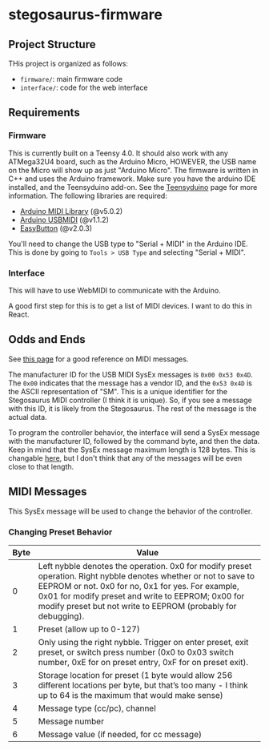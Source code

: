 # stegosaurus-firmware



## Project Structure

THis project is organized as follows:

- `firmware/`: main firmware code
- `interface/`: code for the web interface

## Requirements

### Firmware

This is currently built on a Teensy 4.0. It should also work with any ATMega32U4 board, such as the Arduino Micro, HOWEVER, the USB name on the Micro will show up as just "Arduino Micro". The firmware is written in C++ and uses the Arduino framework. 
Make sure you have the arduino IDE installed, and the Teensyduino add-on. See the [Teensyduino](https://www.pjrc.com/teensy/td_download.html) page for more information. The following libraries are required:

- [Arduino MIDI Library](https://github.com/FortySevenEffects/arduino_midi_library) (@v5.0.2)
- [Arduino USBMIDI](https://github.com/lathoub/Arduino-USBMIDI) (@v1.1.2)
- [EasyButton](https://github.com/evert-arias/EasyButton) (@v2.0.3)

You'll need to change the USB type to "Serial + MIDI" in the Arduino IDE. This is done by going to `Tools > USB Type` and selecting "Serial + MIDI".

### Interface

This will have to use WebMIDI to communicate with the Arduino.

A good first step for this is to get a list of MIDI devices. I want to do this in React.

## Odds and Ends

See [this page](https://learn.sparkfun.com/tutorials/midi-tutorial/advanced-messages) for a good reference on MIDI messages.

The manufacturer ID for the USB MIDI SysEx messages is `0x00 0x53 0x4D`. The `0x00` indicates that the message has a vendor ID, and the `0x53 0x4D` is the ASCII representation of "SM". This is a unique identifier for the Stegosaurus MIDI controller (I think it is unique). So, if you see a message with this ID, it is likely from the Stegosaurus. The rest of the message is the actual data.

To program the controller behavior, the interface will send a SysEx message with the manufacturer ID, followed by the command byte, and then the data. Keep in mind that the SysEx message maximum length is 128 bytes. This is changable [here](https://github.com/FortySevenEffects/arduino_midi_library/wiki/Using-custom-Settings), but I don't think that any of the messages will be even close to that length.

## MIDI Messages

This SysEx message will be used to change the behavior of the controller. 

### Changing Preset Behavior
 
| Byte | Value                                                                 |
|------|----------------------------------------------------------------------|
| 0    | Left nybble denotes the operation. 0x0 for modify preset operation. Right nybble denotes whether or not to save to EEPROM or not. 0x0 for no, 0x1 for yes. For example, 0x01 for modify preset and write to EEPROM; 0x00 for modify preset but not write to EEPROM (probably for debugging). |
| 1    | Preset (allow up to 0-127)  |
| 2    | Only using the right nybble. Trigger on enter preset, exit preset, or switch press number (0x0 to 0x03 switch number, 0xE for on preset entry, 0xF for on preset exit). |
| 3    | Storage location for preset (1 byte would allow 256 different locations per byte, but that’s too many - I think up to 64 is the maximum that would make sense) |
| 4    | Message type (cc/pc), channel |
| 5    | Message number |
| 6    | Message value (if needed, for cc message) |
